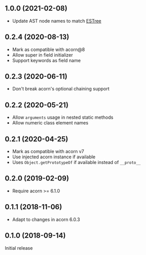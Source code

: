 ## 1.0.0 (2021-02-08)

* Update AST node names to match [ESTree](https://github.com/estree/estree/blob/master/experimental/class-features.md)

## 0.2.4 (2020-08-13)

* Mark as compatible with acorn@8
* Allow super in field initializer
* Support keywords as field name

## 0.2.3 (2020-06-11)

* Don't break acorn's optional chaining support

## 0.2.2 (2020-05-21)

* Allow `arguments` usage in nested static methods
* Allow numeric class element names

## 0.2.1 (2020-04-25)

* Mark as compatible with acorn v7
* Use injected acorn instance if available
* Uses `Object.getPrototypeOf` if available instead of `__proto__`

## 0.2.0 (2019-02-09)

* Require acorn >= 6.1.0

## 0.1.1 (2018-11-06)

* Adapt to changes in acorn 6.0.3

## 0.1.0 (2018-09-14)

Initial release
